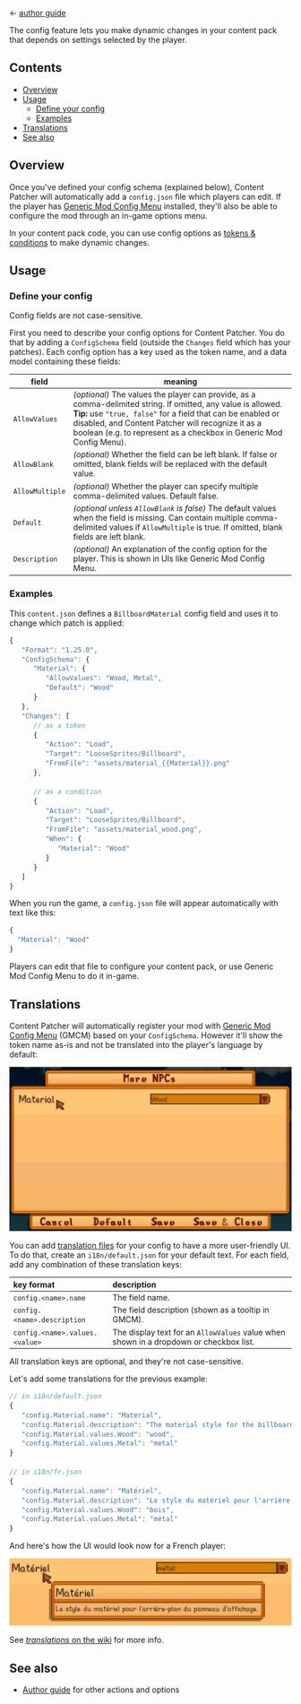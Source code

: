 ﻿← [author guide](../author-guide.md)

The config feature lets you make dynamic changes in your content pack that depends on settings
selected by the player.

## Contents
* [Overview](#overview)
* [Usage](#usage)
  * [Define your config](#define-your-config)
  * [Examples](#examples)
* [Translations](#translations)
* [See also](#see-also)

## Overview
Once you've defined your config schema (explained below), Content Patcher will automatically add
a `config.json` file which players can edit. If the player has [Generic Mod Config
Menu](https://www.nexusmods.com/stardewvalley/mods/5098) installed, they'll also be able to
configure the mod through an in-game options menu.

In your content pack code, you can use config options as [tokens &
conditions](../author-guide.md#tokens) to make dynamic changes.

## Usage
### Define your config
Config fields are not case-sensitive.

First you need to describe your config options for Content Patcher. You do that by adding a
`ConfigSchema` field (outside the `Changes` field which has your patches). Each config option has
a key used as the token name, and a data model containing these fields:

field               | meaning
------------------- | -------
`AllowValues`       | _(optional)_ The values the player can provide, as a comma-delimited string. If omitted, any value is allowed.<br />**Tip:** use `"true, false"` for a field that can be enabled or disabled, and Content Patcher will recognize it as a boolean (e.g. to represent as a checkbox in Generic Mod Config Menu).
`AllowBlank`        | _(optional)_ Whether the field can be left blank. If false or omitted, blank fields will be replaced with the default value.
`AllowMultiple`     | _(optional)_ Whether the player can specify multiple comma-delimited values. Default false.
`Default`           | _(optional unless `AllowBlank` is false)_ The default values when the field is missing. Can contain multiple comma-delimited values if `AllowMultiple` is true. If omitted, blank fields are left blank.
`Description`       | _(optional)_ An explanation of the config option for the player. This is shown in UIs like Generic Mod Config Menu.

### Examples
This `content.json` defines a `BillboardMaterial` config field and uses it to change which patch is
applied:

```js
{
   "Format": "1.25.0",
   "ConfigSchema": {
      "Material": {
         "AllowValues": "Wood, Metal",
         "Default": "Wood"
      }
   },
   "Changes": [
      // as a token
      {
         "Action": "Load",
         "Target": "LooseSprites/Billboard",
         "FromFile": "assets/material_{{Material}}.png"
      },

      // as a condition
      {
         "Action": "Load",
         "Target": "LooseSprites/Billboard",
         "FromFile": "assets/material_wood.png",
         "When": {
            "Material": "Wood"
         }
      }
   ]
}
```

When you run the game, a `config.json` file will appear automatically with text like this:

```js
{
  "Material": "Wood"
}
```

Players can edit that file to configure your content pack, or use Generic Mod Config Menu to do it
in-game.

## Translations
Content Patcher will automatically register your mod with [Generic Mod Config
Menu](https://www.nexusmods.com/stardewvalley/mods/5098) (GMCM) based on your `ConfigSchema`.
However it'll show the token name as-is and not be translated into the player's language by
default:

![](../screenshots/generic-config-menu-untranslated.png)

You can add [translation files](https://stardewvalleywiki.com/Modding:Translations) for your config
to have a more user-friendly UI. To do that, create an `i18n/default.json` for your default text.
For each field, add any combination of these translation keys:

key format                     | description
:----------------------------- | :----------
`config.<name>.name`           | The field name.
`config.<name>.description`    | The field description (shown as a tooltip in GMCM).
`config.<name>.values.<value>` | The display text for an `AllowValues` value when shown in a dropdown or checkbox list.

All translation keys are optional, and they're not case-sensitive.

Let's add some translations for the previous example:

```js
// in i18n/default.json
{
   "config.Material.name": "Material",
   "config.Material.description": "The material style for the billboard background.",
   "config.Material.values.Wood": "wood",
   "config.Material.values.Metal": "metal"
}

// in i18n/fr.json
{
   "config.Material.name": "Matériel",
   "config.Material.description": "Le style du matériel pour l'arrière-plan du panneau d'affichage.",
   "config.Material.values.Wood": "bois",
   "config.Material.values.Metal": "métal"
}
```

And here's how the UI would look now for a French player:

![](../screenshots/generic-config-menu-translated.png)

See [_translations_ on the wiki](https://stardewvalleywiki.com/Modding:Translations) for more info.

## See also
* [Author guide](../author-guide.md) for other actions and options
